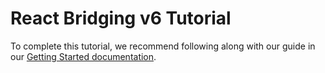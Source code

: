# React Bridging v6 Tutorial

To complete this tutorial, we recommend following along with our guide in our [Getting Started documentation](https://reactbridging.com/en/main/start/tutorial).
